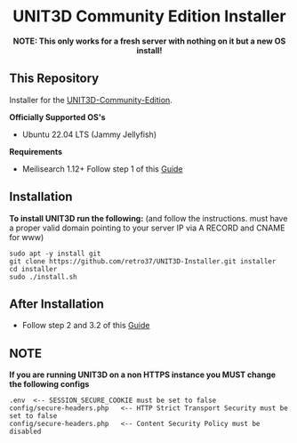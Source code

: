 <h1 align="center">UNIT3D Community Edition Installer</h1>

<p align="center"><b>NOTE: This only works for a fresh server with nothing on it but a new OS install!</b></p>

## This Repository

Installer for the [UNIT3D-Community-Edition](https://github.com/HDInnovations/UNIT3D).

**Officially Supported OS's**
- Ubuntu 22.04 LTS (Jammy Jellyfish)

**Requirements**
- Meilisearch 1.12+
  Follow step 1 of this [Guide](https://github.com/retro37/UNIT3D-Community-Edition/blob/testing/docs/meilisearch_setup.md)
  

## Installation

**To install UNIT3D run the following:** (and follow the instructions. must have a proper valid domain pointing to your server IP via A RECORD and CNAME for www)
```
sudo apt -y install git
git clone https://github.com/retro37/UNIT3D-Installer.git installer
cd installer
sudo ./install.sh
```

## After Installation

- Follow step 2 and 3.2 of this [Guide](https://github.com/retro37/UNIT3D-Community-Edition/blob/testing/docs/meilisearch_setup.md)


## NOTE
**If you are running UNIT3D on a non HTTPS instance you MUST change the following configs**
```
.env  <-- SESSION_SECURE_COOKIE must be set to false
config/secure-headers.php   <-- HTTP Strict Transport Security must be set to false
config/secure-headers.php   <-- Content Security Policy must be disabled
```
